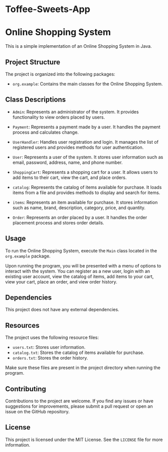 # Toffee-Sweets-App

# Online Shopping System

This is a simple implementation of an Online Shopping System in Java.

## Project Structure

The project is organized into the following packages:

- `org.example`: Contains the main classes for the Online Shopping System.

## Class Descriptions

- `Admin`: Represents an administrator of the system. It provides functionality to view orders placed by users.

- `Payment`: Represents a payment made by a user. It handles the payment process and calculates change.

- `UserHandler`: Handles user registration and login. It manages the list of registered users and provides methods for user authentication.

- `User`: Represents a user of the system. It stores user information such as email, password, address, name, and phone number.

- `ShoppingCart`: Represents a shopping cart for a user. It allows users to add items to their cart, view the cart, and place orders.

- `catalog`: Represents the catalog of items available for purchase. It loads items from a file and provides methods to display and search for items.

- `items`: Represents an item available for purchase. It stores information such as name, brand, description, category, price, and quantity.

- `Order`: Represents an order placed by a user. It handles the order placement process and stores order details.

## Usage

To run the Online Shopping System, execute the `Main` class located in the `org.example` package.

Upon running the program, you will be presented with a menu of options to interact with the system. You can register as a new user, login with an existing user account, view the catalog of items, add items to your cart, view your cart, place an order, and view order history.

## Dependencies

This project does not have any external dependencies.

## Resources

The project uses the following resource files:

- `users.txt`: Stores user information.
- `catalog.txt`: Stores the catalog of items available for purchase.
- `orders.txt`: Stores the order history.

Make sure these files are present in the project directory when running the program.

## Contributing

Contributions to the project are welcome. If you find any issues or have suggestions for improvements, please submit a pull request or open an issue on the GitHub repository.

## License

This project is licensed under the MIT License. See the `LICENSE` file for more information.

